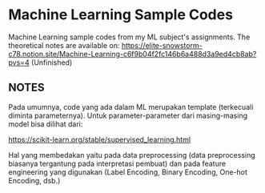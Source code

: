 # Machine Learning Sample Codes

Machine Learning sample codes from my ML subject's assignments. The theoretical notes are available on: https://elite-snowstorm-c78.notion.site/Machine-Learning-c6f9b04f2fc146b6a488d3a9ed4cb8ab?pvs=4 (Unfinished)

## NOTES

Pada umumnya, code yang ada dalam ML merupakan template (terkecuali diminta parameternya). Untuk parameter-parameter dari masing-masing model bisa dilihat dari:

https://scikit-learn.org/stable/supervised_learning.html

Hal yang membedakan yaitu pada data preprocessing (data preprocessing biasanya tergantung pada interpretasi pembuat) dan pada feature engineering yang digunakan (Label Encoding, Binary Encoding, One-hot Encoding, dsb.)
